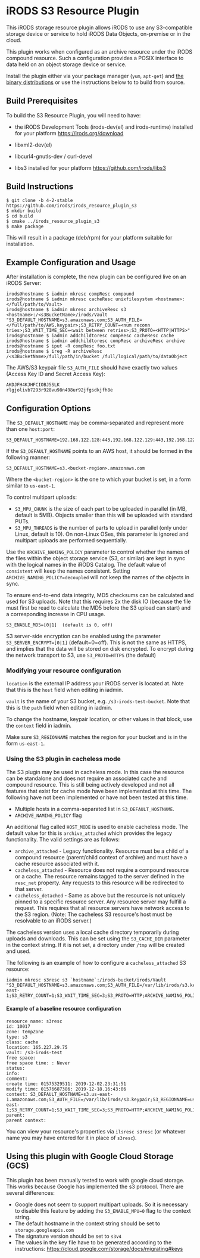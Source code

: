 # iRODS S3 Resource Plugin

This iRODS storage resource plugin allows iRODS to use any S3-compatible storage device or service to hold iRODS Data Objects, on-premise or in the cloud.

This plugin works when configured as an archive resource under the iRODS compound resource.  Such a configuration provides a POSIX interface to data held on an object storage device or service.

Install the plugin either via your package manager (`yum`, `apt-get`) and [the binary distributions](https://irods.org/download/ "iRODS downloads") or use the instructions below to to build from source.

## Build Prerequisites

To build the S3 Resource Plugin, you will need to have:

 - the iRODS Development Tools (irods-dev(el) and irods-runtime) installed for your platform
     https://irods.org/download

 - libxml2-dev(el)

 - libcurl4-gnutls-dev / curl-devel

 - libs3 installed for your platform
     https://github.com/irods/libs3

## Build Instructions

```
$ git clone -b 4-2-stable https://github.com/irods/irods_resource_plugin_s3
$ mkdir build
$ cd build
$ cmake ../irods_resource_plugin_s3
$ make package
```

This will result in a package (deb/rpm) for your platform suitable for installation.

## Example Configuration and Usage

After installation is complete, the new plugin can be configured live on an iRODS Server:

```
irods@hostname $ iadmin mkresc compResc compound
irods@hostname $ iadmin mkresc cacheResc unixfilesystem <hostname>:</full/path/to/Vault>
irods@hostname $ iadmin mkresc archiveResc s3 <hostname>:/<s3BucketName>/irods/Vault "S3_DEFAULT_HOSTNAME=s3.amazonaws.com;S3_AUTH_FILE=</full/path/to/AWS.keypair>;S3_RETRY_COUNT=<num reconn tries>;S3_WAIT_TIME_SEC=<wait between retries>;S3_PROTO=<HTTP|HTTPS>"
irods@hostname $ iadmin addchildtoresc compResc cacheResc cache
irods@hostname $ iadmin addchildtoresc compResc archiveResc archive
irods@hostname $ iput -R compResc foo.txt
irods@hostname $ ireg -R archiveResc /<s3BucketName>/full/path/in/bucket /full/logical/path/to/dataObject
```

The AWS/S3 keypair file `S3_AUTH_FILE` should have exactly two values (Access Key ID and Secret Access Key):

```
AKDJFH4KJHFCIOBJ5SLK
rlgjolivb7293r928vu98n498ur92jfgsdkjfh8e
```

## Configuration Options

The `S3_DEFAULT_HOSTNAME` may be comma-separated and represent more than one `host:port`:

```
S3_DEFAULT_HOSTNAME=192.168.122.128:443,192.168.122.129:443,192.168.122.130:443
```

If the `S3_DEFAULT_HOSTNAME` points to an AWS host, it should be formed in the following manner:

```
S3_DEFAULT_HOSTNAME=s3.<bucket-region>.amazonaws.com
```

Where the `<bucket-region>` is the one to which your bucket is set, in a form similar to `us-east-1`.

To control multipart uploads:
 - `S3_MPU_CHUNK` is the size of each part to be uploaded in parallel (in MB, default is 5MB).  Objects smaller than this will be uploaded with standard PUTs.
 - `S3_MPU_THREADS` is the number of parts to upload in parallel (only under Linux, default is 10).  On non-Linux OSes, this parameter is ignored and multipart uploads are performed sequentially.

Use the `ARCHIVE_NAMING_POLICY` parameter to control whether the names of the files within the object storage service (S3, or similar) are kept in sync with the logical names in the iRODS Catalog.
The default value of `consistent` will keep the names consistent.  Setting `ARCHIVE_NAMING_POLICY=decoupled` will not keep the names of the objects in sync.

To ensure end-to-end data integrity, MD5 checksums can be calculated and used for S3 uploads.  Note that this requires 2x the disk IO (because the file must first be read to calculate the MD5 before
the S3 upload can start) and a corresponding increase in CPU usage.
```
S3_ENABLE_MD5=[0|1]  (default is 0, off)
```

S3 server-side encryption can be enabled using the parameter `S3_SERVER_ENCRYPT=[0|1]` (default=0=off).  This is not the same as HTTPS, and implies that the data will be stored on disk encrypted.
To encrypt during the network transport to S3, use `S3_PROTO=HTTPS` (the default)

### Modifying your resource configuration

`location` is the external IP address your iRODS server is located at. Note that this is the `host` field when editing in iadmin.

`vault` is the name of your S3 bucket, e.g. `/s3-irods-test-bucket`. Note that this is the `path` field when editing in iadmin.

To change the hostname, keypair location, or other values in that block, use the `context` field in iadmin.

Make sure `S3_REGIONNAME` matches the region for your bucket and is in the form `us-east-1`.

### Using the S3 plugin in cacheless mode

The S3 plugin may be used in cacheless mode.  In this case the resource can be standalone and does not require an associated cache and compound resource.  This is still being actively developed and not all features that exist for cache mode have been implemented at this time.  The following have not been implemented or have not been tested at this time.

* Multiple hosts in a comma-separated list in `S3_DEFAULT_HOSTNAME`.
* `ARCHIVE_NAMING_POLICY` flag

An additional flag called `HOST_MODE` is used to enable cacheless mode.  The default value for this is `archive_attached` which provides the legacy functionality.  The valid settings are as follows:

* `archive_attached` - Legacy functionality.  Resource must be a child of a compound resource (parent/child context of archive) and must have a cache resource associated with it.
* `cacheless_attached` - Resource does not require a compound resource or a cache.  The resource remains tagged to the server defined in the `resc_net` property.  Any requests to this resource will be redirected to that server.
* `cacheless_detached` - Same as above but the resource is not uniquely pinned to a specific resource server.  Any resource server may fulfill a request.  This requires that all resource servers have network access to the S3 region.  (Note:  The cacheless S3 resource's host must be resolvable to an iRODS server.)

The cacheless version uses a local cache directory temporarily during uploads and downloads.  This can be set using the `S3_CACHE_DIR` parameter in the context string.  If it is not set, a directory under `/tmp` will be created and used.

The following is an example of how to configure a `cacheless_attached` S3 resource:

~~~~
iadmin mkresc s3resc s3 `hostname`:/irods-bucket/irods/Vault "S3_DEFAULT_HOSTNAME=s3.amazonaws.com;S3_AUTH_FILE=/var/lib/irods/s3.keypair;S3_REGIONNAME=us-east-1;S3_RETRY_COUNT=1;S3_WAIT_TIME_SEC=3;S3_PROTO=HTTP;ARCHIVE_NAMING_POLICY=consistent;HOST_MODE=cacheless_attached"
~~~~

#### Example of a baseline resource configuration
```
resource name: s3resc
id: 10017
zone: tempZone
type: s3
class: cache
location: 165.227.29.75
vault: /s3-irods-test
free space:
free space time: : Never
status:
info:
comment:
create time: 01575329511: 2019-12-02.23:31:51
modify time: 01576687386: 2019-12-18.16:43:06
context: S3_DEFAULT_HOSTNAME=s3.us-east-1.amazonaws.com;S3_AUTH_FILE=/var/lib/irods/s3.keypair;S3_REGIONNAME=us-east-1;S3_RETRY_COUNT=1;S3_WAIT_TIME_SEC=3;S3_PROTO=HTTP;ARCHIVE_NAMING_POLICY=consistent;HOST_MODE=cacheless_attached
parent:
parent context:
```

You can view your resource's properties via `ilsresc s3resc` (or whatever name you may have entered for it in place of `s3resc`).

## Using this plugin with Google Cloud Storage (GCS)

This plugin has been manually tested to work with google cloud storage. This works because Google has implemented the s3 protocol.  There are several differences:

* Google does not seem to support multipart uploads.  So it is necessary to disable this feature by adding the `S3_ENABLE_MPU=0` flag to the context string.
* The default hostname in the context string should be set to `storage.googleapis.com`
* The signature version should be set to `s3v4`
* The values in the key file have to be generated according to the instructions: https://cloud.google.com/storage/docs/migrating#keys
